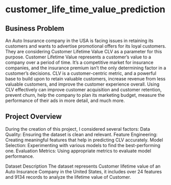 # customer_life_time_value_prediction

## Business Problem
An Auto Insurance company in the USA is facing issues in retaining its customers and wants to advertise promotional offers for its loyal customers. They are considering Customer Lifetime Value CLV as a parameter for this purpose. Customer Lifetime Value represents a customer’s value to a company over a period of time. It’s a competitive market for insurance companies, and the insurance premium isn’t the only determining factor in a customer’s decisions. CLV is a customer-centric metric, and a powerful base to build upon to retain valuable customers, increase revenue from less valuable customers, and improve the customer experience overall. Using CLV effectively can improve customer acquisition and customer retention, prevent churn, help the company to plan its marketing budget, measure the performance of their ads in more detail, and much more.

## Project Overview
During the creation of this project, I considered several factors: 
Data Quality: Ensuring the dataset is clean and relevant. Feature Engineering: Creating meaningful features that help in predicting CLV accurately. 
Model Selection: Experimenting with various models to find the best-performing one. 
Evaluation Metrics: Using appropriate metrics to evaluate model performance.

Dataset Description
The dataset represents Customer lifetime value of an Auto Insurance Company in the United States, it includes over 24 features and 9134 records to analyze the lifetime value of Customer.
